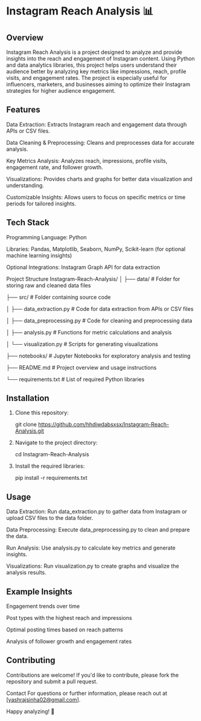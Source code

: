 # Instagram Reach Analysis 📊
## Overview

Instagram Reach Analysis is a project designed to analyze and provide insights into the reach and engagement of Instagram content. Using Python and data analytics libraries, this project helps users understand their audience better by analyzing key metrics like impressions, reach, profile visits, and engagement rates. The project is especially useful for influencers, marketers, and businesses aiming to optimize their Instagram strategies for higher audience engagement.

## Features
Data Extraction: Extracts Instagram reach and engagement data through APIs or CSV files.

Data Cleaning & Preprocessing: Cleans and preprocesses data for accurate analysis.

Key Metrics Analysis: Analyzes reach, impressions, profile visits, engagement rate, and follower growth.

Visualizations: Provides charts and graphs for better data visualization and understanding.

Customizable Insights: Allows users to focus on specific metrics or time periods for tailored insights.

## Tech Stack
Programming Language: Python

Libraries: Pandas, Matplotlib, Seaborn, NumPy, Scikit-learn (for optional machine learning insights)

Optional Integrations: Instagram Graph API for data extraction

Project Structure
Instagram-Reach-Analysis/
│
├── data/                       # Folder for storing raw and cleaned data files

├── src/                        # Folder containing source code

│   ├── data_extraction.py      # Code for data extraction from APIs or CSV files

│   ├── data_preprocessing.py   # Code for cleaning and preprocessing data

│   ├── analysis.py             # Functions for metric calculations and analysis

│   └── visualization.py        # Scripts for generating visualizations

├── notebooks/                  # Jupyter Notebooks for exploratory analysis and testing

├── README.md                   # Project overview and usage instructions

└── requirements.txt            # List of required Python libraries

## Installation
1. Clone this repository:
   
   git clone https://github.com/hhdjwdabsxsx/Instagram-Reach-Analysis.git

3. Navigate to the project directory:
   
   cd Instagram-Reach-Analysis

5. Install the required libraries:
   
   pip install -r requirements.txt

## Usage
Data Extraction: Run data_extraction.py to gather data from Instagram or upload CSV files to the data folder.

Data Preprocessing: Execute data_preprocessing.py to clean and prepare the data.

Run Analysis: Use analysis.py to calculate key metrics and generate insights.

Visualizations: Run visualization.py to create graphs and visualize the analysis results.

## Example Insights
Engagement trends over time

Post types with the highest reach and impressions

Optimal posting times based on reach patterns

Analysis of follower growth and engagement rates

## Contributing
Contributions are welcome! If you'd like to contribute, please fork the repository and submit a pull request.

Contact
For questions or further information, please reach out at [yashrajsinha02@gmail.com].

Happy analyzing! 🎉


